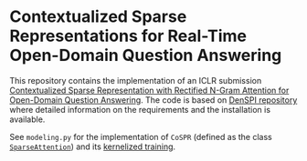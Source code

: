 # Contextualized Sparse Representations for Real-Time Open-Domain Question Answering

This repository contains the implementation of an ICLR submission [Contextualized Sparse Representation with Rectified N-Gram Attention for Open-Domain Question Answering](https://openreview.net/forum?id=ryxgegBKwr).
The code is based on [DenSPI repository](https://github.com/uwnlp/denspi) where detailed information on the requirements and the installation is available.

See `modeling.py` for the implementation of `CoSPR` (defined as the class [`SparseAttention`](https://github.com/jhyuklee/CoSPR/blob/e659a16775633aacad94317ecc72fa6278890952/modeling.py#L228)) and its [kernelized training](https://github.com/jhyuklee/CoSPR/blob/e659a16775633aacad94317ecc72fa6278890952/modeling.py#L908).
